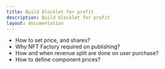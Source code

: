 ```yaml
---
title: Build blocklet for profit
description: Build blocklet for profit
layout: documentation
---
```


- How to set price, and shares?
- Why NFT Factory required on publishing?
- How and when revenue split are done on user purchase?
- How to define component prices?
